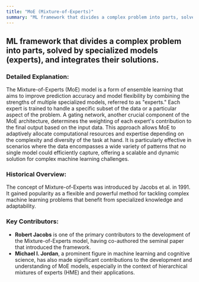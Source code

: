 ```yaml
---
title: "MoE (Mixture-of-Experts)"
summary: "ML framework that divides a complex problem into parts, solved by specialized models (experts), and integrates their solutions."
---
```


## ML framework that divides a complex problem into parts, solved by specialized models (experts), and integrates their solutions.

### Detailed Explanation:

The Mixture-of-Experts (MoE) model is a form of ensemble learning that aims to improve prediction accuracy and model flexibility by combining the strengths of multiple specialized models, referred to as "experts." Each expert is trained to handle a specific subset of the data or a particular aspect of the problem. A gating network, another crucial component of the MoE architecture, determines the weighting of each expert's contribution to the final output based on the input data. This approach allows MoE to adaptively allocate computational resources and expertise depending on the complexity and diversity of the task at hand. It is particularly effective in scenarios where the data encompasses a wide variety of patterns that no single model could efficiently capture, offering a scalable and dynamic solution for complex machine learning challenges.

### Historical Overview:

The concept of Mixture-of-Experts was introduced by Jacobs et al. in 1991. It gained popularity as a flexible and powerful method for tackling complex machine learning problems that benefit from specialized knowledge and adaptability.

### Key Contributors:

- **Robert Jacobs** is one of the primary contributors to the development of the Mixture-of-Experts model, having co-authored the seminal paper that introduced the framework.
- **Michael I. Jordan**, a prominent figure in machine learning and cognitive science, has also made significant contributions to the development and understanding of MoE models, especially in the context of hierarchical mixtures of experts (HME) and their applications.


